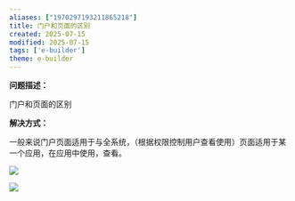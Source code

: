 ```yaml
---
aliases: ["1970297193211865218"]
title: 门户和页面的区别
created: 2025-07-15
modified: 2025-07-15
tags: ['e-builder']
theme: e-builder
---
```


**问题描述：**

门户和页面的区别

**解决方式：**

一般来说门户页面适用于与全系统，（根据权限控制用户查看使用）页面适用于某一个应用，在应用中使用，查看。

![](2963bfb44e63c657067be418ddb8cc0f.jpg)

![](a23d57b40ecb2a8ab4422f172faa8cb2.jpg)